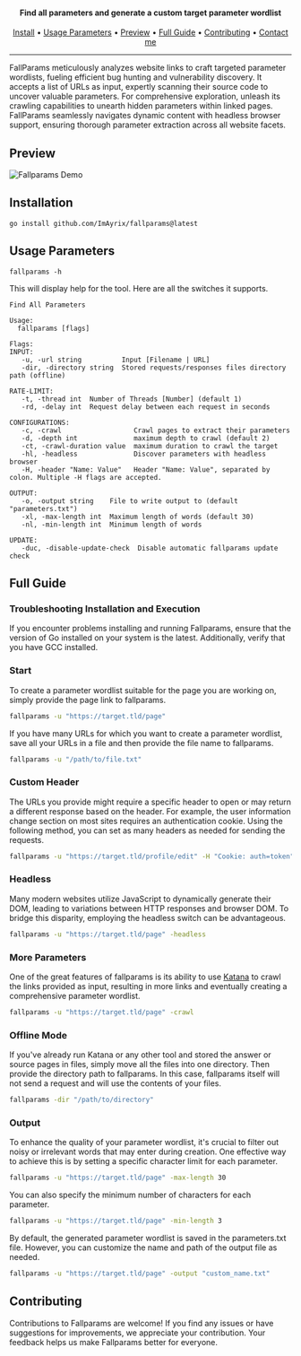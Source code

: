 <h4 align="center"> Find all parameters and generate a custom target parameter wordlist  </h4>
<p align="center">
  <a href="#installation">Install</a> •
  <a href="#usage-parameters">Usage Parameters</a> •
  <a href="#preview">Preview</a> •
  <a href="#full-guide">Full Guide</a> •
  <a href="#contributing">Contributing</a> •
  <a href="https://t.me/ImAyrix">Contact me</a>
</p>

---

FallParams meticulously analyzes website links to craft targeted parameter wordlists, fueling efficient bug hunting and vulnerability discovery. It accepts a list of URLs as input, expertly scanning their source code to uncover valuable parameters. For comprehensive exploration, unleash its crawling capabilities to unearth hidden parameters within linked pages. FallParams seamlessly navigates dynamic content with headless browser support, ensuring thorough parameter extraction across all website facets.

## Preview

![Fallparams Demo](https://github.com/ImAyrix/fallparams/assets/89543912/ad65c1df-fe40-4dd8-a069-4e352029bc21)

## Installation

```
go install github.com/ImAyrix/fallparams@latest
```

## Usage Parameters
```
fallparams -h
```

This will display help for the tool. Here are all the switches it supports.
```
Find All Parameters

Usage:
  fallparams [flags]

Flags:
INPUT:
   -u, -url string          Input [Filename | URL]
   -dir, -directory string  Stored requests/responses files directory path (offline)

RATE-LIMIT:
   -t, -thread int  Number of Threads [Number] (default 1)
   -rd, -delay int  Request delay between each request in seconds

CONFIGURATIONS:
   -c, -crawl                  Crawl pages to extract their parameters
   -d, -depth int              maximum depth to crawl (default 2)
   -ct, -crawl-duration value  maximum duration to crawl the target
   -hl, -headless              Discover parameters with headless browser
   -H, -header "Name: Value"   Header "Name: Value", separated by colon. Multiple -H flags are accepted.

OUTPUT:
   -o, -output string    File to write output to (default "parameters.txt")
   -xl, -max-length int  Maximum length of words (default 30)
   -nl, -min-length int  Minimum length of words

UPDATE:
   -duc, -disable-update-check  Disable automatic fallparams update check

```

## Full Guide
### Troubleshooting Installation and Execution
If you encounter problems installing and running Fallparams, ensure that the version of Go installed on your system is the latest. Additionally, verify that you have GCC installed.

### Start
To create a parameter wordlist suitable for the page you are working on, simply provide the page link to fallparams.

```bash
fallparams -u "https://target.tld/page"
```
If you have many URLs for which you want to create a parameter wordlist, save all your URLs in a file and then provide the file name to fallparams.
```bash
fallparams -u "/path/to/file.txt"
```

### Custom Header
The URLs you provide might require a specific header to open or may return a different response based on the header. For example, the user information change section on most sites requires an authentication cookie. Using the following method, you can set as many headers as needed for sending the requests.
```bash
fallparams -u "https://target.tld/profile/edit" -H "Cookie: auth=token" -H "Role: Admin"
```

### Headless
Many modern websites utilize JavaScript to dynamically generate their DOM, leading to variations between HTTP responses and browser DOM. To bridge this disparity, employing the headless switch can be advantageous.
```bash
fallparams -u "https://target.tld/page" -headless
```

### More Parameters
One of the great features of fallparams is its ability to use [Katana](https://github.com/projectdiscovery/katana) to crawl the links provided as input, resulting in more links and eventually creating a comprehensive parameter wordlist.
```bash
fallparams -u "https://target.tld/page" -crawl
```

### Offline Mode
If you've already run Katana or any other tool and stored the answer or source pages in files, simply move all the files into one directory. Then provide the directory path to fallparams. In this case, fallparams itself will not send a request and will use the contents of your files.
```bash
fallparams -dir "/path/to/directory"
```

### Output
To enhance the quality of your parameter wordlist, it's crucial to filter out noisy or irrelevant words that may enter during creation. One effective way to achieve this is by setting a specific character limit for each parameter.
```bash
fallparams -u "https://target.tld/page" -max-length 30
```
You can also specify the minimum number of characters for each parameter.
```bash
fallparams -u "https://target.tld/page" -min-length 3
```
By default, the generated parameter wordlist is saved in the parameters.txt file. However, you can customize the name and path of the output file as needed.
```bash
fallparams -u "https://target.tld/page" -output "custom_name.txt"
```
## Contributing

Contributions to Fallparams are welcome! If you find any issues or have suggestions for improvements, we appreciate your contribution. Your feedback helps us make Fallparams better for everyone.
